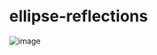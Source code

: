 # ellipse-reflections
![image](https://user-images.githubusercontent.com/6499570/122005529-0bc2f480-cdb6-11eb-9305-39319b3b020c.png)
